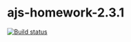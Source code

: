# ajs-homework-2.3.1
[![Build status](https://ci.appveyor.com/api/projects/status/fqd5jvv3y7rm24m8?svg=true)](https://ci.appveyor.com/project/victorkron/ajs-homework-2-3-1)
